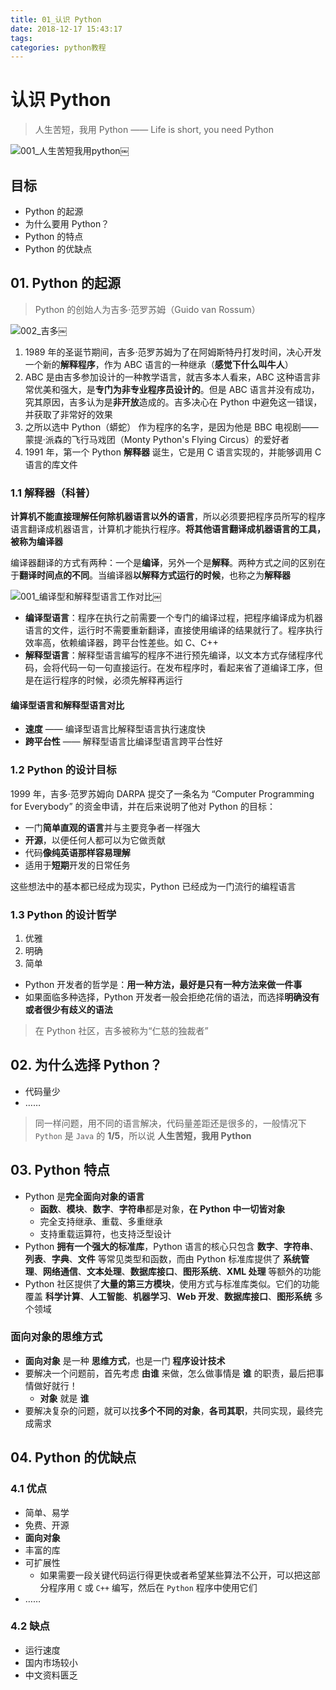 ```yaml
---
title: 01_认识 Python
date: 2018-12-17 15:43:17 
tags: 
categories: python教程
---
```


# 认识 Python

> 
> 
> 人生苦短，我用 Python —— Life is short, you need Python
> 
> 

![001_人生苦短我用python](https://i.loli.net/2018/12/17/5c174dd1818be.jpg)￼

## 目标

*   Python 的起源
*   为什么要用 Python？
*   Python 的特点
*   Python 的优缺点

## 01\. Python 的起源

> 
> 
> Python 的创始人为吉多·范罗苏姆（Guido van Rossum）
> 
> 

![002_吉多](https://i.loli.net/2018/12/17/5c174dd4b5442.jpg)￼

1.  1989 年的圣诞节期间，吉多·范罗苏姆为了在阿姆斯特丹打发时间，决心开发一个新的**解释程序**，作为 ABC 语言的一种继承（**感觉下什么叫牛人**）
2.  ABC 是由吉多参加设计的一种教学语言，就吉多本人看来，ABC 这种语言非常优美和强大，是**专门为非专业程序员设计的**。但是 ABC 语言并没有成功，究其原因，吉多认为是**非开放**造成的。吉多决心在 Python 中避免这一错误，并获取了非常好的效果
3.  之所以选中 Python（蟒蛇） 作为程序的名字，是因为他是 BBC 电视剧——蒙提·派森的飞行马戏团（Monty Python's Flying Circus）的爱好者
4.  1991 年，第一个 Python **解释器** 诞生，它是用 C 语言实现的，并能够调用 C 语言的库文件

### 1.1 解释器（科普）

**计算机不能直接理解任何除机器语言以外的语言**，所以必须要把程序员所写的程序语言翻译成机器语言，计算机才能执行程序。**将其他语言翻译成机器语言的工具，被称为编译器**

编译器翻译的方式有两种：一个是**编译**，另外一个是**解释**。两种方式之间的区别在于**翻译时间点的不同**。当编译器**以解释方式运行的时候**，也称之为**解释器**

![001_编译型和解释型语言工作对比](https://i.loli.net/2018/12/17/5c174dd4da720.jpg)￼

*   **编译型语言**：程序在执行之前需要一个专门的编译过程，把程序编译成为机器语言的文件，运行时不需要重新翻译，直接使用编译的结果就行了。程序执行效率高，依赖编译器，跨平台性差些。如 C、C++
*   **解释型语言**：解释型语言编写的程序不进行预先编译，以文本方式存储程序代码，会将代码一句一句直接运行。在发布程序时，看起来省了道编译工序，但是在运行程序的时候，必须先解释再运行

#### 编译型语言和解释型语言对比

*   **速度** —— 编译型语言比解释型语言执行速度快
*   **跨平台性** —— 解释型语言比编译型语言跨平台性好

### 1.2 Python 的设计目标

1999 年，吉多·范罗苏姆向 DARPA 提交了一条名为 “Computer Programming for Everybody” 的资金申请，并在后来说明了他对 Python 的目标：

*   一门**简单直观的语言**并与主要竞争者一样强大
*   **开源**，以便任何人都可以为它做贡献
*   代码**像纯英语那样容易理解**
*   适用于**短期**开发的日常任务

这些想法中的基本都已经成为现实，Python 已经成为一门流行的编程语言

### 1.3 Python 的设计哲学

1.  优雅
2.  明确
3.  简单

*   Python 开发者的哲学是：**用一种方法，最好是只有一种方法来做一件事**
*   如果面临多种选择，Python 开发者一般会拒绝花俏的语法，而选择**明确没有或者很少有歧义的语法**

> 
> 
> 在 Python 社区，吉多被称为“仁慈的独裁者”
> 
> 

## 02\. 为什么选择 Python？

*   代码量少
*   ……

> 
> 
> 同一样问题，用不同的语言解决，代码量差距还是很多的，一般情况下 `Python` 是 `Java` 的 **1/5**，所以说 **人生苦短，我用 Python**
> 
> 

## 03\. Python 特点

*   Python 是**完全面向对象的语言**
    *   **函数**、**模块**、**数字**、**字符串**都是对象，**在 Python 中一切皆对象**
    *   完全支持继承、重载、多重继承
    *   支持重载运算符，也支持泛型设计
*   Python **拥有一个强大的标准库**，Python 语言的核心只包含 **数字**、**字符串**、**列表**、**字典**、**文件** 等常见类型和函数，而由 Python 标准库提供了 **系统管理**、**网络通信**、**文本处理**、**数据库接口**、**图形系统**、**XML 处理** 等额外的功能
*   Python 社区提供了**大量的第三方模块**，使用方式与标准库类似。它们的功能覆盖 **科学计算**、**人工智能**、**机器学习**、**Web 开发**、**数据库接口**、**图形系统** 多个领域

### 面向对象的思维方式

*   **面向对象** 是一种 **思维方式**，也是一门 **程序设计技术**
*   要解决一个问题前，首先考虑 **由谁** 来做，怎么做事情是 **谁** 的职责，最后把事情做好就行！
    *   **对象** 就是 **谁**
*   要解决复杂的问题，就可以找**多个不同的对象**，**各司其职**，共同实现，最终完成需求

## 04\. Python 的优缺点

### 4.1 优点

*   简单、易学
*   免费、开源
*   **面向对象**
*   丰富的库
*   可扩展性
    *   如果需要一段关键代码运行得更快或者希望某些算法不公开，可以把这部分程序用 `C` 或 `C++` 编写，然后在 `Python` 程序中使用它们
*   ……

### 4.2 缺点

*   运行速度
*   国内市场较小
*   中文资料匮乏
